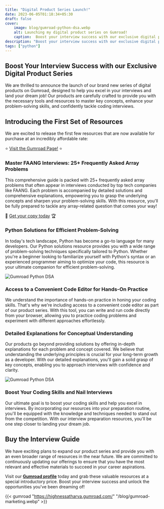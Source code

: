 ```yaml
---
title: "Digital Product Series Launch!"
date: 2023-06-05T01:18:34+05:30
draft: false
cover: 
    image: blog/gumroad-python-dsa.webp
    alt: Launching my digital product series on Gumroad!
    caption:  Boost your interview success with our exclusive digital product series!
description: "Boost your interview success with our exclusive digital product series! Most asked Python Interview questions (Data Structures and Algorithms) are now available on Gumroad!"
tags: ["python"]
---
```


## Boost Your Interview Success with our Exclusive Digital Product Series

We are thrilled to announce the launch of our brand new series of digital products on Gumroad, designed to help you excel in your interviews and land your dream job! Our products are carefully crafted to provide you with the necessary tools and resources to master key concepts, enhance your problem-solving skills, and confidently tackle coding interviews.

## Introducing the First Set of Resources

We are excited to release the first few resources that are now available for purchase at an incredibly affordable rate:

⭐ [Visit the Gumroad Page!](https://highnessatharva.gumroad.com/) ⭐

### Master FAANG Interviews: 25+ Frequently Asked Array Problems

This comprehensive guide is packed with 25+ frequently asked array problems that often appear in interviews conducted by top tech companies like FAANG. Each problem is accompanied by detailed solutions and comprehensive explanations, empowering you to grasp the underlying concepts and sharpen your problem-solving skills. With this resource, you'll be fully prepared to tackle any array-related question that comes your way!

💼 [Get your copy today](https://highnessatharva.gumroad.com/) 🏆

### Python Solutions for Efficient Problem-Solving

In today's tech landscape, Python has become a go-to language for many developers. Our Python solutions resource provides you with a wide range of problem-solving techniques specifically tailored to Python. Whether you're a beginner looking to familiarize yourself with Python's syntax or an experienced programmer aiming to optimize your code, this resource is your ultimate companion for efficient problem-solving.

![Gumroad Python DSA](/blog/gumroad-screen.webp)

### Access to a Convenient Code Editor for Hands-On Practice

We understand the importance of hands-on practice in honing your coding skills. That's why we're including access to a convenient code editor as part of our product series. With this tool, you can write and run code directly from your browser, allowing you to practice coding problems and experiment with different approaches effortlessly.

### Detailed Explanations for Conceptual Understanding

Our products go beyond providing solutions by offering in-depth explanations for each problem and concept covered. We believe that understanding the underlying principles is crucial for your long-term growth as a developer. With our detailed explanations, you'll gain a solid grasp of key concepts, enabling you to approach interviews with confidence and clarity.

![Gumroad Python DSA](/blog/gumroad-screen-2.webp)

### Boost Your Coding Skills and Nail Interviews

Our ultimate goal is to boost your coding skills and help you excel in interviews. By incorporating our resources into your preparation routine, you'll be equipped with the knowledge and techniques needed to stand out from the competition. With our interview preparation resources, you'll be one step closer to landing your dream job.

## Buy the Interview Guide

We have exciting plans to expand our product series and provide you with an even broader range of resources in the near future. We are committed to continuously updating our offerings to ensure that you have the most relevant and effective materials to succeed in your career aspirations.

Visit our **[Gumroad profile](https://highnessatharva.gumroad.com/)** today and grab these valuable resources at a special introductory price. Boost your interview success and unlock the opportunities you've been dreaming of!

{{< gumroad "https://highnessatharva.gumroad.com/" "/blog/gumroad-marketing.webp" >}}
